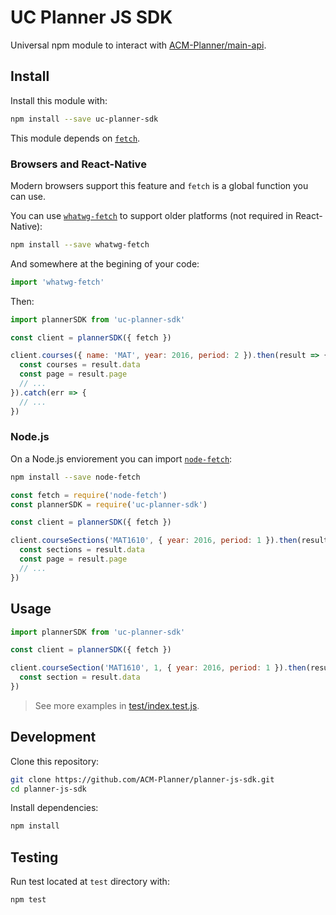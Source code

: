 # UC Planner JS SDK

Universal npm module to interact with [ACM-Planner/main-api](https://github.com/ACM-Planner/main-api).

## Install

Install this module with:

```sh
npm install --save uc-planner-sdk
```

This module depends on [`fetch`](https://developer.mozilla.org/en-US/docs/Web/API/Fetch_API).

### Browsers and React-Native

Modern browsers support this feature and `fetch` is a global function you can use.

You can use [`whatwg-fetch`](https://github.com/github/fetch) to support older platforms (not required in React-Native):

```sh
npm install --save whatwg-fetch
```

And somewhere at the begining of your code:

```js
import 'whatwg-fetch'
```

Then:

```js
import plannerSDK from 'uc-planner-sdk'

const client = plannerSDK({ fetch })

client.courses({ name: 'MAT', year: 2016, period: 2 }).then(result => {
  const courses = result.data
  const page = result.page
  // ...
}).catch(err => {
  // ...
})
```

### Node.js

On a Node.js enviorement you can import [`node-fetch`](https://github.com/bitinn/node-fetch):

```sh
npm install --save node-fetch
```

```js
const fetch = require('node-fetch')
const plannerSDK = require('uc-planner-sdk')

const client = plannerSDK({ fetch })

client.courseSections('MAT1610', { year: 2016, period: 1 }).then(result => {
  const sections = result.data
  const page = result.page
  // ...
})

```

## Usage

```js
import plannerSDK from 'uc-planner-sdk'

const client = plannerSDK({ fetch })

client.courseSection('MAT1610', 1, { year: 2016, period: 1 }).then(result => {
  const section = result.data
})
```

> See more examples in [test/index.test.js](./test/index.test.js).

## Development

Clone this repository:

```sh
git clone https://github.com/ACM-Planner/planner-js-sdk.git
cd planner-js-sdk
```

Install dependencies:

```sh
npm install
```

## Testing

Run test located at `test` directory with:

```sh
npm test
```
